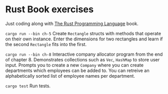 # Rust Book exercises
Just coding along with [The Rust Programming Language](https://doc.rust-lang.org/stable/book/) book.

`cargo run --bin ch-5`
Create `Rectangle` structs with methods that operate on their own instance. Enter the dimensions for two rectangles and learn if the second `Rectangle` fits into the first.

`cargo run --bin ch-8`
Interactive company allocator program from the end of chapter 8. Demonstrates collections such as `Vec`, `HashMap` to store user input. Prompts you to create a new `Company` where you can create departments 
which employees can be added to. You can retreive an alphabetically sorted list of employee names per department.

`cargo test`
Run tests.
